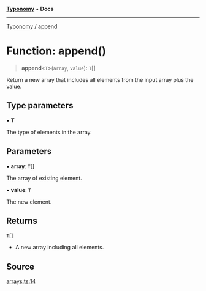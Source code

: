 [**Typonomy**](../README.md) • **Docs**

***

[Typonomy](../globals.md) / append

# Function: append()

> **append**\<`T`\>(`array`, `value`): `T`[]

Return a new array that includes all elements from the input array plus the value.

## Type parameters

• **T**

The type of elements in the array.

## Parameters

• **array**: `T`[]

The array of existing element.

• **value**: `T`

The new element.

## Returns

`T`[]

- A new array including all elements.

## Source

[arrays.ts:14](https://github.com/softcraft-development/typonomy/blob/c5db2fa8cb85771ae57ef1e5ca7f405fc63a6f0d/src/arrays.ts#L14)
